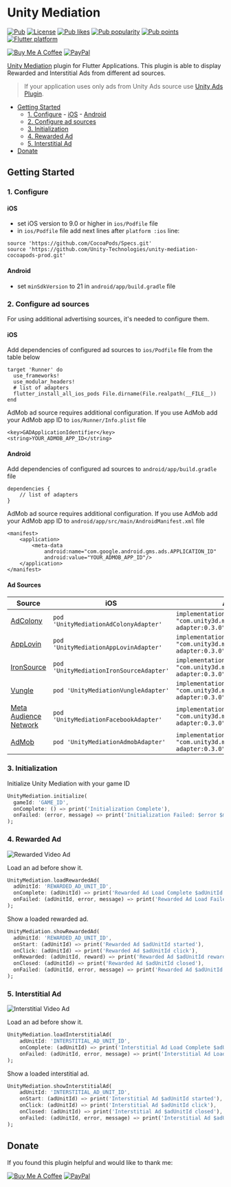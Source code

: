 # Unity Mediation

[![Pub](https://img.shields.io/pub/v/unity_mediation.svg)](https://pub.dev/packages/unity_mediation)
[![License](https://img.shields.io/github/license/pavzay/flutter_unity_mediation)](https://github.com/pavzay/flutter_unity_mediation/blob/master/LICENSE)
[![Pub likes](https://badgen.net/pub/likes/unity_mediation)](https://pub.dev/packages/unity_mediation/score)
[![Pub popularity](https://badgen.net/pub/popularity/unity_mediation)](https://pub.dev/packages/unity_mediation/score)
[![Pub points](https://badgen.net/pub/points/unity_mediation)](https://pub.dev/packages/unity_mediation/score)
[![Flutter platform](https://badgen.net/pub/flutter-platform/unity_mediation)](https://pub.dev/packages/unity_mediation)


[![Buy Me A Coffee](https://img.shields.io/badge/Donate-Buy%20me%20a%20coffee-FFDD00?logo=buymeacoffee)](https://www.buymeacoffee.com/rebeloid)
[![PayPal](https://img.shields.io/badge/Donate-PayPal-066BB7?logo=paypal)](https://paypal.me/pavelzaichyk)

[Unity Mediation](https://docs.unity.com/mediation/IntroToMediation.htm) plugin for Flutter Applications. This plugin is able to display Rewarded and Interstitial Ads from different ad sources.

> If your application uses only ads from Unity Ads source use [Unity Ads Plugin](https://pub.dev/packages/unity_ads_plugin).

- [Getting Started](#getting-started)
    - [1. Configure](#1-configure)
          - [iOS](#ios)
          - [Android](#android)
    - [2. Configure ad sources](#2-configure-ad-sources)
    - [3. Initialization](#3-initialization)
    - [4. Rewarded Ad](#4-rewarded-ad)
    - [5. Interstitial Ad](#5-interstitial-ad)
- [Donate](#donate)

## Getting Started

### 1. Configure

#### iOS

- set iOS version to 9.0 or higher in `ios/Podfile` file
- in `ios/Podfile` file add next lines after `platform :ios` line:

```
source 'https://github.com/CocoaPods/Specs.git'
source 'https://github.com/Unity-Technologies/unity-mediation-cocoapods-prod.git'
```

#### Android

- set `minSdkVersion` to 21 in `android/app/build.gradle` file

### 2. Configure ad sources

For using additional advertising sources, it's needed to configure them.

#### iOS

Add dependencies of configured ad sources to `ios/Podfile` file from the table below

```
target 'Runner' do
  use_frameworks!
  use_modular_headers!
  # list of adapters
  flutter_install_all_ios_pods File.dirname(File.realpath(__FILE__))
end
```

AdMob ad source requires additional configuration. If you use AdMob add your AdMob app ID to `ios/Runner/Info.plist` file

```
<key>GADApplicationIdentifier</key>
<string>YOUR_ADMOB_APP_ID</string>
```

#### Android

Add dependencies of configured ad sources to `android/app/build.gradle` file

```
dependencies {
    // list of adapters
}
```

AdMob ad source requires additional configuration. If you use AdMob add your AdMob app ID to `android/app/src/main/AndroidManifest.xml` file

```
<manifest>
    <application>
        <meta-data
            android:name="com.google.android.gms.ads.APPLICATION_ID"
            android:value="YOUR_ADMOB_APP_ID"/>
    </application>
</manifest>
```

#### Ad Sources

Source | iOS | Android
--- | --- | --- 
[AdColony](https://docs.unity.com/mediation/AdSourceSetupAdColony.htm) | ```pod 'UnityMediationAdColonyAdapter'``` | ```implementation "com.unity3d.mediation:adcolony-adapter:0.3.0"```
[AppLovin](https://docs.unity.com/mediation/AdSourceSetupAppLovin.htm) | ```pod 'UnityMediationAppLovinAdapter'``` | ```implementation "com.unity3d.mediation:applovin-adapter:0.3.0"```
[IronSource](https://docs.unity.com/mediation/AdSourceSetupIronSource.htm) | ```pod 'UnityMediationIronSourceAdapter'``` | ```implementation "com.unity3d.mediation:ironsource-adapter:0.3.0"  ```
[Vungle](https://docs.unity.com/mediation/AdSourceSetupVungle.htm) | ```pod 'UnityMediationVungleAdapter'``` | ```implementation "com.unity3d.mediation:vungle-adapter:0.3.0"```
[Meta Audience Network ](https://docs.unity.com/mediation/AdSourceSetupMetaAudienceNetwork.htm) | ```pod 'UnityMediationFacebookAdapter'``` | ```implementation "com.unity3d.mediation:facebook-adapter:0.3.0"```
[AdMob](https://docs.unity.com/mediation/AdSourceSetupAdMob.htm) | ```pod 'UnityMediationAdmobAdapter'``` | ```implementation "com.unity3d.mediation:admob-adapter:0.3.0"```


### 3. Initialization

Initialize Unity Mediation with your game ID

```dart
UnityMediation.initialize(
  gameId: 'GAME_ID',
  onComplete: () => print('Initialization Complete'),
  onFailed: (error, message) => print('Initialization Failed: $error $message'),
);
```

### 4. Rewarded Ad

![Rewarded Video Ad](https://github.com/pavzay/flutter_unity_mediation/raw/master/example/images/rewarded_ad.gif "Rewarded Video Ad")

Load an ad before show it.

```dart
UnityMediation.loadRewardedAd(
  adUnitId: 'REWARDED_AD_UNIT_ID',
  onComplete: (adUnitId) => print('Rewarded Ad Load Complete $adUnitId'),
  onFailed: (adUnitId, error, message) => print('Rewarded Ad Load Failed $adUnitId: $error $message'),
);
```

Show a loaded rewarded ad.

```dart
UnityMediation.showRewardedAd(
  adUnitId: 'REWARDED_AD_UNIT_ID',
  onStart: (adUnitId) => print('Rewarded Ad $adUnitId started'),
  onClick: (adUnitId) => print('Rewarded Ad $adUnitId click'),
  onRewarded: (adUnitId, reward) => print('Rewarded Ad $adUnitId rewarded $reward'),
  onClosed: (adUnitId) => print('Rewarded Ad $adUnitId closed'),
  onFailed: (adUnitId, error, message) => print('Rewarded Ad $adUnitId failed: $error $message'),
);
```

### 5. Interstitial Ad

![Interstitial Video Ad](https://github.com/pavzay/flutter_unity_mediation/raw/master/example/images/interstitial_ad.gif "Interstitial Video Ad")

Load an ad before show it.

```dart
UnityMediation.loadInterstitialAd(
    adUnitId: 'INTERSTITIAL_AD_UNIT_ID',
    onComplete: (adUnitId) => print('Interstitial Ad Load Complete $adUnitId'),
    onFailed: (adUnitId, error, message) => print('Interstitial Ad Load Failed $adUnitId: $error $message'),
);
```

Show a loaded interstitial ad.

```dart
UnityMediation.showInterstitialAd(
    adUnitId: 'INTERSTITIAL_AD_UNIT_ID',
    onStart: (adUnitId) => print('Interstitial Ad $adUnitId started'),
    onClick: (adUnitId) => print('Interstitial Ad $adUnitId click'),
    onClosed: (adUnitId) => print('Interstitial Ad $adUnitId closed'),
    onFailed: (adUnitId, error, message) => print('Interstitial Ad $adUnitId failed: $error $message'),
);
```

## Donate

If you found this plugin helpful and would like to thank me:

[![Buy Me A Coffee](https://img.shields.io/badge/Donate-Buy%20me%20a%20coffee-FFDD00?logo=buymeacoffee)](https://www.buymeacoffee.com/rebeloid)
[![PayPal](https://img.shields.io/badge/Donate-PayPal-066BB7?logo=paypal)](https://paypal.me/pavelzaichyk)

